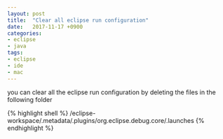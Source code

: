 ```yaml
---
layout: post
title:  "Clear all eclipse run configuration"
date:   2017-11-17 +0900
categories:
- eclipse
- java
tags:
- eclipse
- ide
- mac
---
```


you can clear all the eclipse run configuration by deleting the files in the following folder
 
{% highlight shell %}
/eclipse-workspace/.metadata/.plugins/org.eclipse.debug.core/.launches
{% endhighlight %}
